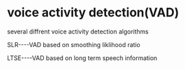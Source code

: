 # voice activity detection(VAD)

several diffrent voice activity detection algorithms

SLR----VAD based on smoothing liklihood ratio 

LTSE----VAD based on long term speech information
